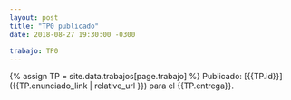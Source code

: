```yaml
---
layout: post
title: "TP0 publicado"
date: 2018-08-27 19:30:00 -0300

trabajo: TP0
---
```

{% assign TP = site.data.trabajos[page.trabajo] %}
Publicado: [{{TP.id}}]({{TP.enunciado_link | relative_url }}) para el {{TP.entrega}}.
